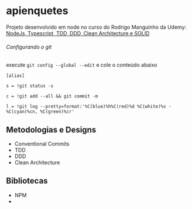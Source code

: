 # apienquetes

Projeto desenvolvido em node no curso do Rodrigo Manguinho da Udemy: [NodeJs, Typescript, TDD, DDD, Clean Architecture e SOLID](https://www.udemy.com/course/tdd-com-mango/)

###### Configurando o git

execute `git config --global --edit` e cole o conteúdo abaixo

`[alias]`

  `s = !git status -s`
  
  `c = !git add --all && git commit -m`
  
  `l = !git log --pretty=format:'%C(blue)%h%C(red)%d %C(white)%s - %C(cyan)%cn, %C(green)%cr'`

## Metodologias e Designs

- Conventional Commits
- TDD
- DDD
- Clean Architecture

## Bibliotecas

- NPM
- 

